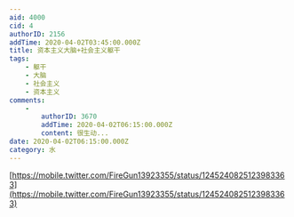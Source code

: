 ```yaml
---
aid: 4000
cid: 4
authorID: 2156
addTime: 2020-04-02T03:45:00.000Z
title: 资本主义大脑+社会主义躯干
tags:
    - 躯干
    - 大脑
    - 社会主义
    - 资本主义
comments:
    -
        authorID: 3670
        addTime: 2020-04-02T06:15:00.000Z
        content: 很生动...
date: 2020-04-02T06:15:00.000Z
category: 水
---
```


[https://mobile.twitter.com/FireGun13923355/status/1245240825123983363](https://mobile.twitter.com/FireGun13923355/status/1245240825123983363)
